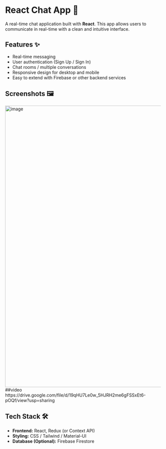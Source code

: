 # React Chat App 💬

A real-time chat application built with **React**. This app allows users to communicate in real-time with a clean and intuitive interface.  

## Features ✨
- Real-time messaging
- User authentication (Sign Up / Sign In)
- Chat rooms / multiple conversations
- Responsive design for desktop and mobile
- Easy to extend with Firebase or other backend services

## Screenshots 🖼️
<img width="1919" height="910" alt="image" src="https://github.com/user-attachments/assets/b82dd049-7eb4-498b-8b66-626067bcb1bc" />
##video
https://drive.google.com/file/d/19qHU7Le0w_5HJRH2me6gFSSxEt6-pOQf/view?usp=sharing

## Tech Stack 🛠️
- **Frontend:** React, Redux (or Context API)
- **Styling:** CSS / Tailwind / Material-UI
- **Database (Optional):** Firebase Firestore 
